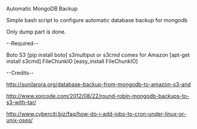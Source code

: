 Automatic MongoDB Backup

Simple bash script to configure automatic database backup for mongodb

Only dump part is done.

--Required--

Boto S3 [pip install boto]
s3multiput or s3cmd comes for Amazon [apt-get install s3cmd]
FileChunkIO [easy_install FileChunkIO]

--Credits--

http://sunilarora.org/database-backup-from-mongodb-to-amazon-s3-and

http://www.xorcode.com/2012/08/22/round-robin-mongodb-backups-to-s3-with-tar/

http://www.cyberciti.biz/faq/how-do-i-add-jobs-to-cron-under-linux-or-unix-oses/
